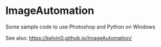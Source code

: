# ImageAutomation
Some sample code to use Photoshop and Python on Windows

See also: https://kelvin0.github.io/ImageAutomation/
